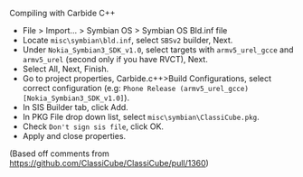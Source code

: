 Compiling with Carbide C++

- File > Import... > Symbian OS > Symbian OS Bld.inf file
- Locate `misc\symbian\bld.inf`, select `SBSv2` builder, Next.
- Under `Nokia_Symbian3_SDK_v1.0`, select targets with `armv5_urel_gcce` and `armv5_urel` (second only if you have RVCT), Next.
- Select All, Next, Finish.
- Go to project properties, Carbide.c++>Build Configurations, select correct configuration
(e.g: `Phone Release (armv5_urel_gcce) [Nokia_Symbian3_SDK_v1.0]`).
- In SIS Builder tab, click Add.
- In PKG File drop down list, select `misc\symbian\ClassiCube.pkg`.
- Check `Don't sign sis file`, click OK.
- Apply and close properties.

(Based off comments from https://github.com/ClassiCube/ClassiCube/pull/1360)